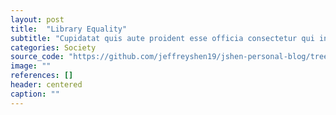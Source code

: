 ```yaml
---
layout: post
title:  "Library Equality"
subtitle: "Cupidatat quis aute proident esse officia consectetur qui in pariatur."
categories: Society
source_code: "https://github.com/jeffreyshen19/jshen-personal-blog/tree/master/_code/library-equality"
image: ""
references: []
header: centered
caption: ""
---
```


